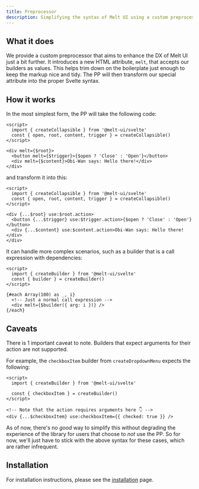 ```yaml
---
title: Preprocessor
description: Simplifying the syntax of Melt UI using a custom preprocessor.
---
```


## What it does

We provide a custom preprocessor that aims to enhance the DX of Melt UI just a bit further. It
introduces a new HTML attribute, `melt`, that accepts our builders as values. This helps trim down
on the boilerplate just enough to keep the markup nice and tidy. The PP will then transform our
special attribute into the proper Svelte syntax.

## How it works

In the most simplest form, the PP will take the following code:

```svelte
<script>
  import { createCollapsible } from '@melt-ui/svelte'
  const { open, root, content, trigger } = createCollapsible()
</script>

<div melt={$root}>
  <button melt={$trigger}>{$open ? 'Close' : 'Open'}</button>
  <div melt={$content}>Obi-Wan says: Hello there!</div>
</div>
```

and transform it into this:

```svelte
<script>
  import { createCollapsible } from '@melt-ui/svelte'
  const { open, root, content, trigger } = createCollapsible()
</script>

<div {...$root} use:$root.action>
  <button {...$trigger} use:$trigger.action>{$open ? 'Close' : 'Open'}</button>
  <div {...$content} use:$content.action>Obi-Wan says: Hello there!</div>
</div>
```

It can handle more complex scenarios, such as a builder that is a call expression with dependencies:

```svelte
<script>
  import { createBuilder } from '@melt-ui/svelte'
  const { builder } = createBuilder()
</script>

{#each Array(100) as _, i}
  <!-- Just a normal call expression -->
  <div melt={$builder({ arg: i })} />
{/each}
```

## Caveats

There is 1 important caveat to note. Builders that expect arguments for their action are not
supported.

For example, the `checkboxItem` builder from `createDropdownMenu` expects the following:

```svelte
<script>
  import { createBuilder } from '@melt-ui/svelte'

  const { checkboxItem } = createBuilder()
</script>

<!-- Note that the action requires arguments here 👇 -->
<div {...$checkboxItem} use:checkboxItem={{ checked: true }} />
```

As of now, there's no _good_ way to simplify this without degrading the experience of the library
for users that choose to _not_ use the PP. So for now, we'll just have to stick with the above
syntax for these cases, which are rather infrequent.

## Installation

For installation instructions, please see the [installation](/docs/installation) page.
